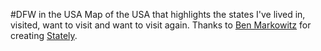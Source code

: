 #DFW in the USA
Map of the USA that highlights the states I've lived in, visited, want to visit and want to visit again. Thanks to [Ben Markowitz](http://www.benmarkowitz.com/) for creating [Stately](http://intridea.github.com/stately/).
